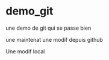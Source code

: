 # demo_git
une demo de git qui se passe bien

une maintenat une modif depuis github

Une modif local
